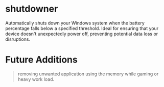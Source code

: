 # shutdowner
Automatically shuts down your Windows system when the battery percentage falls below a specified threshold. Ideal for ensuring that your device doesn't unexpectedly power off, preventing potential data loss or disruptions.
# Future Additions
> removing unwanted application using the memory while gaming or heavy work load.

